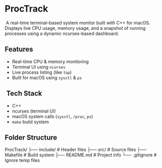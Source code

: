 # ProcTrack

️ A real-time terminal-based system monitor built with C++ for macOS.  
Displays live CPU usage, memory usage, and a snapshot of running processes using a dynamic ncurses-based dashboard.

##  Features

- Real-time CPU & memory monitoring
- Terminal UI using `ncurses`
- Live process listing (like `top`)
- Built for macOS using `sysctl` & `ps`

## ️ Tech Stack

- C++
- ncurses (terminal UI)
- macOS system calls (`sysctl`, `/proc`, `ps`)
- `make` build system

##  Folder Structure
ProcTrack/
├── include/ # Header files
├── src/ # Source files
├── Makefile # Build system
├── README.md # Project info
└── .gitignore # Ignore temp files


